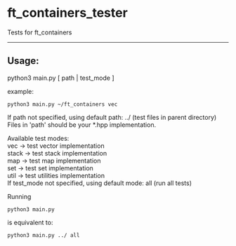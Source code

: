 # ft_containers_tester
Tests for ft_containers

---
Usage:
---

python3 main.py [ path | test_mode ]

example:
```
python3 main.py ~/ft_containers vec
```
If path not specified, using default path: ../ (test files in parent directory)  
Files in 'path' should be your *.hpp implementation.

Available test modes:  
vec -> test vector implementation  
stack -> test stack implementation  
map -> test map implementation  
set -> test set implementation  
util -> test utilities implementation   
If test_mode not specified, using default mode: all (run all tests)

Running
```
python3 main.py 
```
is equivalent to: 
```
python3 main.py ../ all 
```